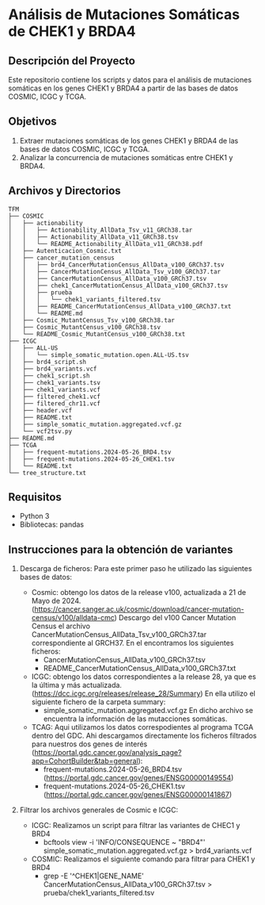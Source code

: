 # Análisis de Mutaciones Somáticas de CHEK1 y BRDA4

## Descripción del Proyecto

Este repositorio contiene los scripts y datos para el análisis de mutaciones somáticas en los genes CHEK1 y BRDA4 a partir de las bases de datos COSMIC, ICGC y TCGA. 


## Objetivos

1. Extraer mutaciones somáticas de los genes CHEK1 y BRDA4 de las bases de datos COSMIC, ICGC y TCGA.
2. Analizar la concurrencia de mutaciones somáticas entre CHEK1 y BRDA4.

## Archivos y Directorios

```plaintext
TFM
├── COSMIC
│   ├── actionability
│   │   ├── Actionability_AllData_Tsv_v11_GRCh38.tar
│   │   ├── Actionability_AllData_v11_GRCh38.tsv
│   │   └── README_Actionability_AllData_v11_GRCh38.pdf
│   ├── Autenticacion_Cosmic.txt
│   ├── cancer_mutation_census
│   │   ├── brd4_CancerMutationCensus_AllData_v100_GRCh37.tsv
│   │   ├── CancerMutationCensus_AllData_Tsv_v100_GRCh37.tar
│   │   ├── CancerMutationCensus_AllData_v100_GRCh37.tsv
│   │   ├── chek1_CancerMutationCensus_AllData_v100_GRCh37.tsv
│   │   ├── prueba
│   │   │   └── chek1_variants_filtered.tsv
│   │   ├── README_CancerMutationCensus_AllData_v100_GRCh37.txt
│   │   └── README.md
│   ├── Cosmic_MutantCensus_Tsv_v100_GRCh38.tar
│   ├── Cosmic_MutantCensus_v100_GRCh38.tsv
│   └── README_Cosmic_MutantCensus_v100_GRCh38.txt
├── ICGC
│   ├── ALL-US
│   │   └── simple_somatic_mutation.open.ALL-US.tsv
│   ├── brd4_script.sh
│   ├── brd4_variants.vcf
│   ├── chek1_script.sh
│   ├── chek1_variants.tsv
│   ├── chek1_variants.vcf
│   ├── filtered_chek1.vcf
│   ├── filtered_chr11.vcf
│   ├── header.vcf
│   ├── README.txt
│   ├── simple_somatic_mutation.aggregated.vcf.gz
│   └── vcf2tsv.py
├── README.md
├── TCGA
│   ├── frequent-mutations.2024-05-26_BRD4.tsv
│   ├── frequent-mutations.2024-05-26_CHEK1.tsv
│   └── README.txt
└── tree_structure.txt
```

## Requisitos

- Python 3
- Bibliotecas: pandas

## Instrucciones para la obtención de variantes

1. Descarga de ficheros:
    Para este primer paso he utilizado las siguientes bases de datos:
	- Cosmic: obtengo los datos de la release v100, actualizada a 21 de Mayo de 2024. (https://cancer.sanger.ac.uk/cosmic/download/cancer-mutation-census/v100/alldata-cmc)
	  Descargo del v100 Cancer Mutation Census el archivo CancerMutationCensus_AllData_Tsv_v100_GRCh37.tar correspondiente al GRCH37. En el encontramos los siguientes ficheros:
		- CancerMutationCensus_AllData_v100_GRCh37.tsv
		- README_CancerMutationCensus_AllData_v100_GRCh37.txt
	- ICGC: obtengo los datos correspondientes a la release 28, ya que es la última y más actualizada. (https://dcc.icgc.org/releases/release_28/Summary) 
	  En ella utilizo el siguiente fichero de la carpeta summary:
		- simple_somatic_mutation.aggregated.vcf.gz
		En dicho archivo se encuentra la información de las mutacciones somáticas.
	- TCAG: Aqui utilizamos los datos correspodientes al programa TCGA dentro del GDC. Ahi descargamos directamente los ficheros filtrados para nuestros dos genes de interés (https://portal.gdc.cancer.gov/analysis_page?app=CohortBuilder&tab=general):
		- frequent-mutations.2024-05-26_BRD4.tsv (https://portal.gdc.cancer.gov/genes/ENSG00000149554)
		- frequent-mutations.2024-05-26_CHEK1.tsv (https://portal.gdc.cancer.gov/genes/ENSG00000141867)
		
 
2. Filtrar los archivos generales de Cosmic e ICGC:
	- ICGC: Realizamos un script para filtrar las variantes de CHEC1 y BRD4
		- bcftools view -i 'INFO/CONSEQUENCE ~ "BRD4"' simple_somatic_mutation.aggregated.vcf.gz > brd4_variants.vcf
	- COSMIC: Realizamos el siguiente comando para filtrar para CHEK1 y BRD4
		- grep -E '^CHEK1|GENE_NAME' CancerMutationCensus_AllData_v100_GRCh37.tsv > prueba/chek1_variants_filtered.tsv
